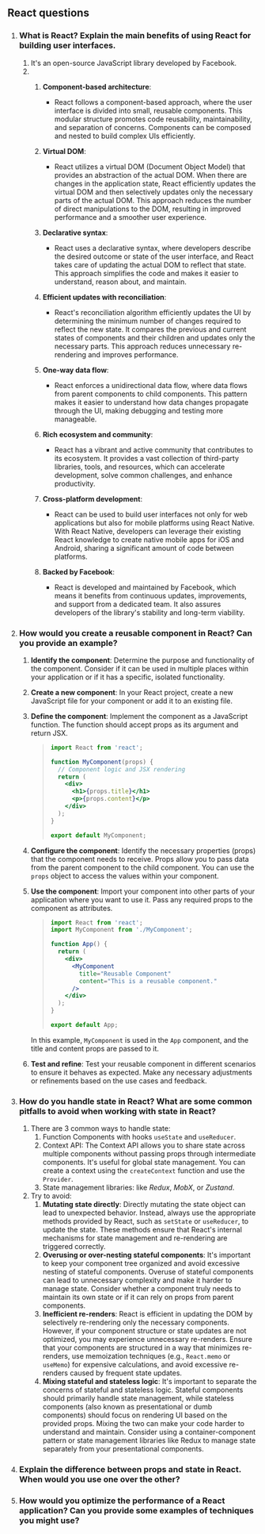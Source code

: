
## React questions
1. ### What is React? Explain the main benefits of using React for building user interfaces.
   1. It's an open-source JavaScript library developed by Facebook.
   2. 
      1. **Component-based architecture**: 
         - React follows a component-based approach, where the user interface is divided into small, reusable components. This modular structure promotes code reusability, maintainability, and separation of concerns. Components can be composed and nested to build complex UIs efficiently.

      2. **Virtual DOM**: 
         - React utilizes a virtual DOM (Document Object Model) that provides an abstraction of the actual DOM. When there are changes in the application state, React efficiently updates the virtual DOM and then selectively updates only the necessary parts of the actual DOM. This approach reduces the number of direct manipulations to the DOM, resulting in improved performance and a smoother user experience.

      3. **Declarative syntax**: 
         - React uses a declarative syntax, where developers describe the desired outcome or state of the user interface, and React takes care of updating the actual DOM to reflect that state. This approach simplifies the code and makes it easier to understand, reason about, and maintain.

      4. **Efficient updates with reconciliation**: 
         - React's reconciliation algorithm efficiently updates the UI by determining the minimum number of changes required to reflect the new state. It compares the previous and current states of components and their children and updates only the necessary parts. This approach reduces unnecessary re-rendering and improves performance.

      5. **One-way data flow**: 
         - React enforces a unidirectional data flow, where data flows from parent components to child components. This pattern makes it easier to understand how data changes propagate through the UI, making debugging and testing more manageable.
      6. **Rich ecosystem and community**: 
         - React has a vibrant and active community that contributes to its ecosystem. It provides a vast collection of third-party libraries, tools, and resources, which can accelerate development, solve common challenges, and enhance productivity.

      7. **Cross-platform development**: 
         - React can be used to build user interfaces not only for web applications but also for mobile platforms using React Native. With React Native, developers can leverage their existing React knowledge to create native mobile apps for iOS and Android, sharing a significant amount of code between platforms.

      8. **Backed by Facebook**: 
         - React is developed and maintained by Facebook, which means it benefits from continuous updates, improvements, and support from a dedicated team. It also assures developers of the library's stability and long-term viability.

2. ### How would you create a reusable component in React? Can you provide an example?
   1. **Identify the component**: Determine the purpose and functionality of the component. Consider if it can be used in multiple places within your application or if it has a specific, isolated functionality.

   2. **Create a new component**: In your React project, create a new JavaScript file for your component or add it to an existing file.

   3. **Define the component**: Implement the component as a JavaScript function. The function should accept props as its argument and return JSX.
      > ``` jsx 
      > import React from 'react';
      > 
      > function MyComponent(props) {
      >   // Component logic and JSX rendering
      >   return (
      >     <div>
      >       <h1>{props.title}</h1>
      >       <p>{props.content}</p>
      >     </div>
      >   );
      > }
      > 
      > export default MyComponent;
      >```

   4. **Configure the component**: Identify the necessary properties (props) that the component needs to receive. Props allow you to pass data from the parent component to the child component. You can use the `props` object to access the values within your component.

   5. **Use the component**: Import your component into other parts of your application where you want to use it. Pass any required props to the component as attributes.
      > ``` jsx 
      > import React from 'react';
      > import MyComponent from './MyComponent';
      > 
      > function App() {
      >   return (
      >     <div>
      >       <MyComponent 
      >         title="Reusable Component" 
      >         content="This is a reusable component." 
      >       />
      >     </div>
      >   );
      > }
      > 
      > export default App;
      >```
      In this example, `MyComponent` is used in the `App` component, and the title and content props are passed to it.
   6. **Test and refine**: Test your reusable component in different scenarios to ensure it behaves as expected. Make any necessary adjustments or refinements based on the use cases and feedback.

3. ### How do you handle state in React? What are some common pitfalls to avoid when working with state in React?
   1. There are 3 common ways to handle state:
      1. Function Components with hooks `useState` and `useReducer`.
      2. Context API: The Context API allows you to share state across multiple components without passing props through intermediate components. It's useful for global state management. You can create a context using the `createContext` function and use the `Provider`.
      3. State management libraries: like *Redux*, *MobX*, or *Zustand*.
   2. Try to avoid:
      1. **Mutating state directly**: Directly mutating the state object can lead to unexpected behavior. Instead, always use the appropriate methods provided by React, such as `setState` or `useReducer`, to update the state. These methods ensure that React's internal mechanisms for state management and re-rendering are triggered correctly.
      2. **Overusing or over-nesting stateful components**: It's important to keep your component tree organized and avoid excessive nesting of stateful components. Overuse of stateful components can lead to unnecessary complexity and make it harder to manage state. Consider whether a component truly needs to maintain its own state or if it can rely on props from parent components.
      3. **Inefficient re-renders**: React is efficient in updating the DOM by selectively re-rendering only the necessary components. However, if your component structure or state updates are not optimized, you may experience unnecessary re-renders. Ensure that your components are structured in a way that minimizes re-renders, use memoization techniques (e.g., `React.memo` or `useMemo`) for expensive calculations, and avoid excessive re-renders caused by frequent state updates.
      4. **Mixing stateful and stateless logic**: It's important to separate the concerns of stateful and stateless logic. Stateful components should primarily handle state management, while stateless components (also known as presentational or dumb components) should focus on rendering UI based on the provided props. Mixing the two can make your code harder to understand and maintain. Consider using a container-component pattern or state management libraries like Redux to manage state separately from your presentational components.


4. ### Explain the difference between props and state in React. When would you use one over the other?
5. ### How would you optimize the performance of a React application? Can you provide some examples of techniques you might use?
